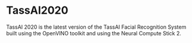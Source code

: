 # TassAI2020
TassAI 2020 is the latest version of the TassAI Facial Recognition System built using the OpenVINO toolkit and using the Neural Compute Stick 2.
